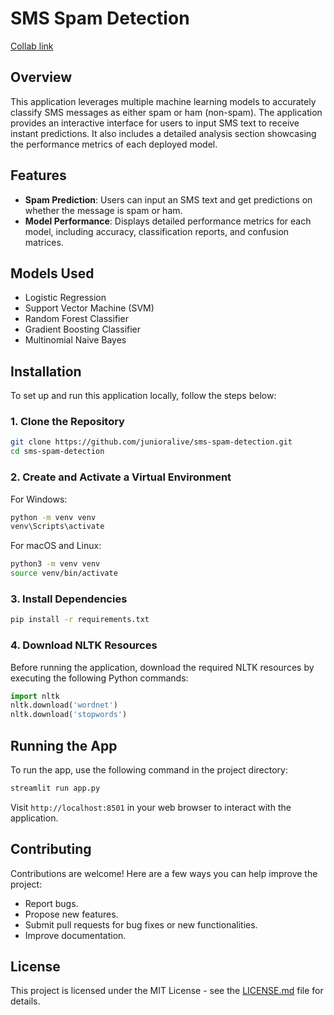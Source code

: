 # SMS Spam Detection

[Collab link](https://colab.research.google.com/drive/11890600784772548338?usp=sharing)

## Overview

This application leverages multiple machine learning models to accurately classify SMS messages as either spam or ham (non-spam). The application provides an interactive interface for users to input SMS text to receive instant predictions. It also includes a detailed analysis section showcasing the performance metrics of each deployed model.

## Features

- **Spam Prediction**: Users can input an SMS text and get predictions on whether the message is spam or ham.
- **Model Performance**: Displays detailed performance metrics for each model, including accuracy, classification reports, and confusion matrices.

## Models Used

- Logistic Regression
- Support Vector Machine (SVM)
- Random Forest Classifier
- Gradient Boosting Classifier
- Multinomial Naive Bayes

## Installation

To set up and run this application locally, follow the steps below:

### 1. Clone the Repository

```bash
git clone https://github.com/junioralive/sms-spam-detection.git
cd sms-spam-detection
```

### 2. Create and Activate a Virtual Environment

For Windows:
```bash
python -m venv venv
venv\Scripts\activate
```

For macOS and Linux:
```bash
python3 -m venv venv
source venv/bin/activate
```

### 3. Install Dependencies

```bash
pip install -r requirements.txt
```

### 4. Download NLTK Resources

Before running the application, download the required NLTK resources by executing the following Python commands:

```python
import nltk
nltk.download('wordnet')
nltk.download('stopwords')
```

## Running the App

To run the app, use the following command in the project directory:

```bash
streamlit run app.py
```

Visit `http://localhost:8501` in your web browser to interact with the application.

## Contributing

Contributions are welcome! Here are a few ways you can help improve the project:

- Report bugs.
- Propose new features.
- Submit pull requests for bug fixes or new functionalities.
- Improve documentation.

## License

This project is licensed under the MIT License - see the [LICENSE.md](LICENSE.md) file for details.
